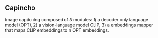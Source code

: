## Capincho ##

Image captioning composed of 3 modules: 1) a decoder only language model (OPT), 2) a vision-language model CLIP, 3) a embeddings mapper 
that maps CLIP embeddings to n OPT embeddings.  

